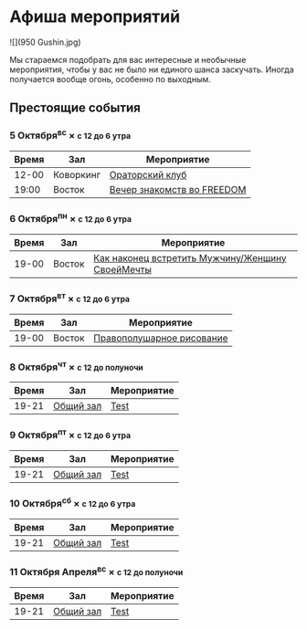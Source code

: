 # Афиша мероприятий

![](950 Gushin.jpg)

Мы стараемся подобрать для вас интересные и необычные мероприятия, чтобы у вас не было ни единого шанса заскучать. Иногда получается вообще огонь, особенно по выходным.

## Престоящие события

### 5 Октября<sup class="small">вс</sup> &times; <small>с 12 до 6 утра</small>

| Время | Зал                             | Мероприятие                |
| ------| ------------------------------- | -------------------------- |
| 12-00 | Коворкинг |[Ораторский клуб](vk.com/event117874310)|
| 19:00 | Восток |  [Вечер знакомств во FREEDOM](https://vk.com/event117902770)    |

### 6 Октября<sup class="small">пн</sup> &times; <small>с 12 до 6 утра</small>

| Время | Зал                             | Мероприятие                |
| ------| ------------------------------- | -------------------------- |
| 19-00 | Восток |[Как наконец встретить Мужчину/Женщину СвоейМечты](https://vk.com/moya.polovinka)|


### 7 Октября<sup class="small">вт</sup> &times; <small>с 12 до 6 утра</small>

| Время | Зал                             | Мероприятие                |
| ------| ------------------------------- | -------------------------- |
| 19-00 | Восток |[Правополушарное рисование](vk.com/event112634931)|

### 8 Октября<sup class="small">чт</sup> &times; <small>с 12 до полуночи</small>

| Время | Зал                             | Мероприятие                |
| ------| ------------------------------- | -------------------------- |
| 19-21 | [Общий зал](https://google.com) | [Test](https://google.com) |

### 9 Октября<sup class="small">пт</sup> &times; <small>с 12 до 6 утра</small>

| Время | Зал                             | Мероприятие                |
| ------| ------------------------------- | -------------------------- |
| 19-21 | [Общий зал](https://google.com) | [Test](https://google.com) |

### 10 Октября<sup class="small">сб</sup> &times; <small>с 12 до 6 утра</small>

| Время | Зал                             | Мероприятие                |
| ------| ------------------------------- | -------------------------- |
| 19-21 | [Общий зал](https://google.com) | [Test](https://google.com) |

### 11 Октября Апреля<sup class="small">вс</sup> &times; <small>с 12 до полуночи</small>

| Время | Зал                             | Мероприятие                |
| ------| ------------------------------- | -------------------------- |
| 19-21 | [Общий зал](https://google.com) | [Test](https://google.com) |
